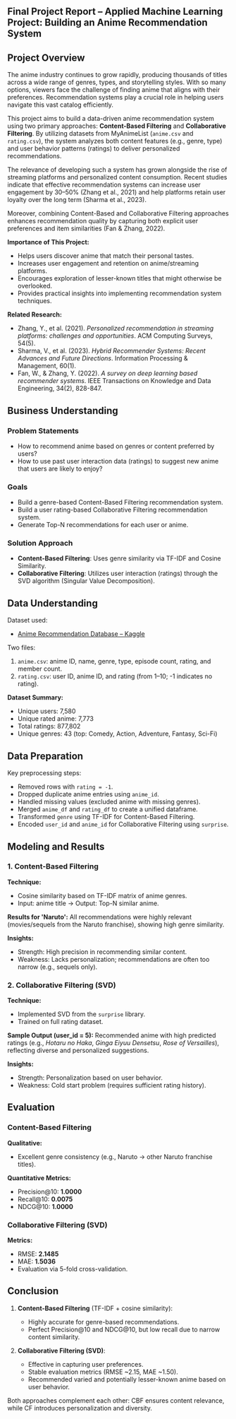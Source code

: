 ## Final Project Report – Applied Machine Learning Project: Building an Anime Recommendation System

## Project Overview

The anime industry continues to grow rapidly, producing thousands of titles across a wide range of genres, types, and storytelling styles. With so many options, viewers face the challenge of finding anime that aligns with their preferences. Recommendation systems play a crucial role in helping users navigate this vast catalog efficiently.

This project aims to build a data-driven anime recommendation system using two primary approaches: **Content-Based Filtering** and **Collaborative Filtering**. By utilizing datasets from MyAnimeList (`anime.csv` and `rating.csv`), the system analyzes both content features (e.g., genre, type) and user behavior patterns (ratings) to deliver personalized recommendations.

The relevance of developing such a system has grown alongside the rise of streaming platforms and personalized content consumption. Recent studies indicate that effective recommendation systems can increase user engagement by 30–50% (Zhang et al., 2021) and help platforms retain user loyalty over the long term (Sharma et al., 2023).

Moreover, combining Content-Based and Collaborative Filtering approaches enhances recommendation quality by capturing both explicit user preferences and item similarities (Fan & Zhang, 2022).

**Importance of This Project:**

* Helps users discover anime that match their personal tastes.
* Increases user engagement and retention on anime/streaming platforms.
* Encourages exploration of lesser-known titles that might otherwise be overlooked.
* Provides practical insights into implementing recommendation system techniques.

**Related Research:**

* Zhang, Y., et al. (2021). *Personalized recommendation in streaming platforms: challenges and opportunities*. ACM Computing Surveys, 54(5).
* Sharma, V., et al. (2023). *Hybrid Recommender Systems: Recent Advances and Future Directions*. Information Processing & Management, 60(1).
* Fan, W., & Zhang, Y. (2022). *A survey on deep learning based recommender systems*. IEEE Transactions on Knowledge and Data Engineering, 34(2), 828-847.

## Business Understanding

### Problem Statements

* How to recommend anime based on genres or content preferred by users?
* How to use past user interaction data (ratings) to suggest new anime that users are likely to enjoy?

### Goals

* Build a genre-based Content-Based Filtering recommendation system.
* Build a user rating-based Collaborative Filtering recommendation system.
* Generate Top-N recommendations for each user or anime.

### Solution Approach

* **Content-Based Filtering**: Uses genre similarity via TF-IDF and Cosine Similarity.
* **Collaborative Filtering**: Utilizes user interaction (ratings) through the SVD algorithm (Singular Value Decomposition).

## Data Understanding

Dataset used:

* [Anime Recommendation Database – Kaggle](https://www.kaggle.com/datasets/CooperUnion/anime-recommendations-database/data)

Two files:

1. `anime.csv`: anime ID, name, genre, type, episode count, rating, and member count.
2. `rating.csv`: user ID, anime ID, and rating (from 1–10; -1 indicates no rating).

**Dataset Summary:**

* Unique users: 7,580
* Unique rated anime: 7,773
* Total ratings: 877,802
* Unique genres: 43 (top: Comedy, Action, Adventure, Fantasy, Sci-Fi)

## Data Preparation

Key preprocessing steps:

* Removed rows with `rating = -1`.
* Dropped duplicate anime entries using `anime_id`.
* Handled missing values (excluded anime with missing genres).
* Merged `anime_df` and `rating_df` to create a unified dataframe.
* Transformed `genre` using TF-IDF for Content-Based Filtering.
* Encoded `user_id` and `anime_id` for Collaborative Filtering using `surprise`.

## Modeling and Results

### 1. Content-Based Filtering

**Technique:**

* Cosine similarity based on TF-IDF matrix of anime genres.
* Input: anime title → Output: Top-N similar anime.

**Results for 'Naruto':**
All recommendations were highly relevant (movies/sequels from the Naruto franchise), showing high genre similarity.

**Insights:**

* Strength: High precision in recommending similar content.
* Weakness: Lacks personalization; recommendations are often too narrow (e.g., sequels only).

### 2. Collaborative Filtering (SVD)

**Technique:**

* Implemented SVD from the `surprise` library.
* Trained on full rating dataset.

**Sample Output (user\_id = 5):**
Recommended anime with high predicted ratings (e.g., *Hotaru no Haka*, *Ginga Eiyuu Densetsu*, *Rose of Versailles*), reflecting diverse and personalized suggestions.

**Insights:**

* Strength: Personalization based on user behavior.
* Weakness: Cold start problem (requires sufficient rating history).

## Evaluation

### Content-Based Filtering

**Qualitative:**

* Excellent genre consistency (e.g., Naruto → other Naruto franchise titles).

**Quantitative Metrics:**

* Precision\@10: **1.0000**
* Recall\@10: **0.0075**
* NDCG\@10: **1.0000**

### Collaborative Filtering (SVD)

**Metrics:**

* RMSE: **2.1485**
* MAE: **1.5036**
* Evaluation via 5-fold cross-validation.

## Conclusion

1. **Content-Based Filtering** (TF-IDF + cosine similarity):

   * Highly accurate for genre-based recommendations.
   * Perfect Precision\@10 and NDCG\@10, but low recall due to narrow content similarity.

2. **Collaborative Filtering (SVD)**:

   * Effective in capturing user preferences.
   * Stable evaluation metrics (RMSE \~2.15, MAE \~1.50).
   * Recommended varied and potentially lesser-known anime based on user behavior.

Both approaches complement each other: CBF ensures content relevance, while CF introduces personalization and diversity.
